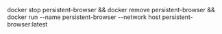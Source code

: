 docker stop persistent-browser && docker remove persistent-browser && docker run --name persistent-browser --network host persistent-browser:latest 
